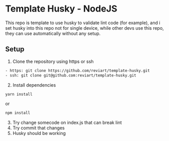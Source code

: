 # Template Husky - NodeJS
This repo is template to use husky to validate lint code (for example), and i set husky into this repo not for single device, while other devs use this repo, they can use automatically without any setup.

## Setup

1. Clone the repository using https or ssh
```bash
- https: git clone https://github.com/reviart/template-husky.git
- ssh: git clone git@github.com:reviart/template-husky.git
```

2. Install dependencies
```bash
yarn install
```
or
```bash
npm install
```

3. Try change somecode on index.js that can break lint
4. Try commit that changes
5. Husky should be working
